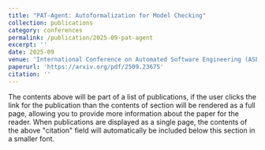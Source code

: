 ```yaml
---
title: "PAT-Agent: Autoformalization for Model Checking"
collection: publications
category: conferences
permalink: /publication/2025-09-pat-agent
excerpt: ''
date: 2025-09
venue: 'International Conference on Automated Software Engineering (ASE)'
paperurl: 'https://arxiv.org/pdf/2509.23675'
citation: ''
---
```


The contents above will be part of a list of publications, if the user clicks the link for the publication than the contents of section will be rendered as a full page, allowing you to provide more information about the paper for the reader. When publications are displayed as a single page, the contents of the above "citation" field will automatically be included below this section in a smaller font.
